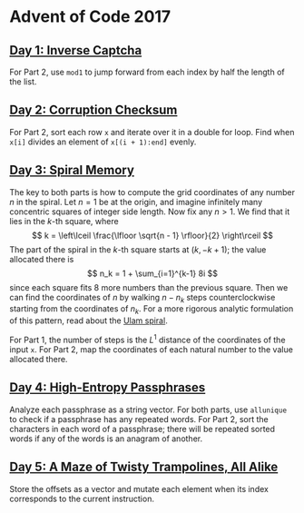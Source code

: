 # Advent of Code 2017

## [Day 1: Inverse Captcha](https://adventofcode.com/2017/day/1)

For Part 2, use `mod1` to jump forward from each index by half the length of the list.

## [Day 2: Corruption Checksum](https://adventofcode.com/2017/day/2)

For Part 2, sort each row `x` and iterate over it in a double for loop.
Find when `x[i]` divides an element of `x[(i + 1):end]` evenly.

## [Day 3: Spiral Memory](https://adventofcode.com/2017/day/3)

The key to both parts is how to compute the grid coordinates of any number $n$ in the spiral.
Let $n = 1$ be at the origin, and imagine infinitely many concentric squares of integer side length.
Now fix any $n > 1$.
We find that it lies in the $k$-th square, where
$$
k = \left\lceil \frac{\lfloor \sqrt{n - 1} \rfloor}{2} \right\rceil
$$
The part of the spiral in the $k$-th square starts at $(k, -k + 1)$; the value allocated there is
$$
n_k = 1 + \sum_{i=1}^{k-1} 8i
$$
since each square fits 8 more numbers than the previous square.
Then we can find the coordinates of $n$ by walking $n - n_k$ steps counterclockwise starting from the coordinates of $n_k$.
For a more rigorous analytic formulation of this pattern, read about the [Ulam spiral](https://en.wikipedia.org/wiki/Ulam_spiral).

For Part 1, the number of steps is the $L^1$ distance of the coordinates of the input `x`.
For Part 2, map the coordinates of each natural number to the value allocated there.

## [Day 4: High-Entropy Passphrases](https://adventofcode.com/2017/day/4)

Analyze each passphrase as a string vector.
For both parts, use `allunique` to check if a passphrase has any repeated words.
For Part 2, sort the characters in each word of a passphrase; there will be repeated sorted words if any of the words is an anagram of another.

## [Day 5: A Maze of Twisty Trampolines, All Alike](https://adventofcode.com/2017/day/5)

Store the offsets as a vector and mutate each element when its index corresponds to the current instruction.
